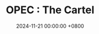---
#image: /assets/img/subsidence background.jpg # or base64 URI
title: "OPEC : The Cartel"
tag: [business, commodity, oil]
date: 2024-11-21 00:00:00 +0800
categories: [business, oil]
description: Why is OPEC called a cartel? 

---
